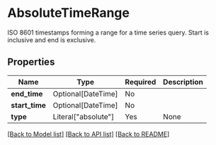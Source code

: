 # AbsoluteTimeRange

ISO 8601 timestamps forming a range for a time series query. Start is inclusive and end is exclusive.

## Properties
| Name | Type | Required | Description |
| ------------ | ------------- | ------------- | ------------- |
**end_time** | Optional[DateTime] | No |  |
**start_time** | Optional[DateTime] | No |  |
**type** | Literal["absolute"] | Yes | None |


[[Back to Model list]](../../README.md#documentation-for-models) [[Back to API list]](../../README.md#documentation-for-api-endpoints) [[Back to README]](../../README.md)
